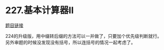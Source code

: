 # 227.基本计算器II  

[题目链接](https://leetcode-cn.com/problems/basic-calculator-ii/)  

224的升级版，用中缀转后缀的方法可以一并做了，只要加个优先级判断就行。
另外审题的时候没发现没有括号，所以连括号的情况一起考虑了。
